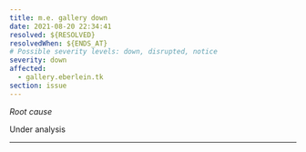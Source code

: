 ```yaml
---
title: m.e. gallery down
date: 2021-08-20 22:34:41
resolved: ${RESOLVED}
resolvedWhen: ${ENDS_AT}
# Possible severity levels: down, disrupted, notice
severity: down
affected:
  - gallery.eberlein.tk
section: issue
---
```


*Root cause*

Under analysis

---


